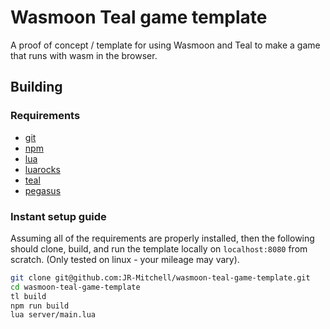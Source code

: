 # Wasmoon Teal game template
A proof of concept / template for using Wasmoon and Teal to make a game that runs with wasm in the browser.

## Building
### Requirements
- [git](https://git-scm.com/)
- [npm](https://www.npmjs.com/)
- [lua](https://www.lua.org/)
- [luarocks](https://luarocks.org/)
- [teal](https://github.com/teal-language/tl)
- [pegasus](https://github.com/EvandroLG/pegasus.lua)

### Instant setup guide
Assuming all of the requirements are properly installed, then the following should clone, build, and run the template locally on `localhost:8080` from scratch.
(Only tested on linux - your mileage may vary).
```sh
git clone git@github.com:JR-Mitchell/wasmoon-teal-game-template.git
cd wasmoon-teal-game-template
tl build
npm run build
lua server/main.lua
```
